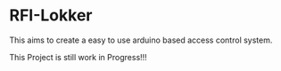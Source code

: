 # RFI-Lokker
This aims to create a easy to use arduino based access control system.

This Project is still work in Progress!!!
